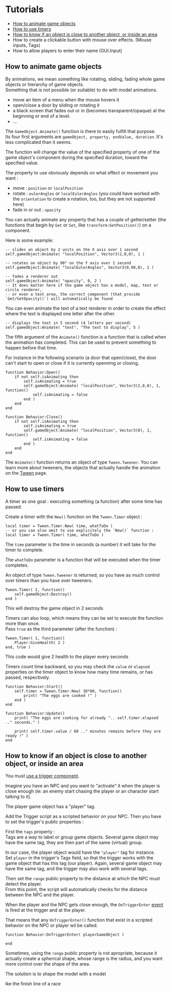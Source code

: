 # Tutorials

- [How to animate game objects](#animate-game-objects)
- [How to use timers](#timer)
- [How to know if an object is close to another object, or inside an area](#trigger)
- How to create a clickable button with mouse over effects. (Mouse inputs, Tags)
- How to allow players to enter their name (GUI.Input)

<a name="animate-game-objects"></a>
## How to animate game objects

By animations, we mean something like rotating, sliding, fading whole game objects or hierarchy of game objects.  
Something that is not possible (or suitable) to do with model animations.

- move an item of a menu when the mouse hovers it
- open/close a door by sliding or rotating it
- a black screen that fades out or in (becomes transparent/opaque) at the beginning or end of a level.
- ...

The `GameObject.Animate()` function is there to easily fulfill that purpose.  
Its four first arguments are `gameObject, property, endValue, duration`. It's less complicated than it seems.

The function will change the value of the specified property of one of the game object's component during the specified duration, toward the specified value.

The property to use obviously depends on what effect or movement you want :

- move : `position` or `localPosition`
- rotate : `eulerAngles` or `localEulerAngles` (you could have worked with the `orientation` to create a rotation, too, but they are not supported here)
- fade in or out : `opacity`

You can actually animate any property that has a couple of getter/setter (the functions that begin by `Get` or `Set`, like `transform:GetPosition()`) on a component.

Here is some example:
    
    -- slides an object by 2 units on the X axis over 1 second
    self.gameObject:Animate( "localPosition", Vector3(2,0,0), 1 )

    -- rotates an object by 90° on the Y axis over 1 second  
    self.gameObject:Animate( "localEulerAngles", Vector3(0,90,0), 1 )
    
    -- fades a renderer out
    self.gameObject:Animate( "opacity", 0, 2 )
    -- It does matter here if the game object has a model, map, text or circle renderer,
    -- or even a text area, the correct component (that provide `Get/SetOpacity()`) will automatically be found

You can even animate the text of a text renderer in order to create the effect where the text is displayed one letter after the other.

    -- displays the text in 5 second (4 letters per second)
    self.gameObject:Animate( "text", "The text to display", 5 )

The fifth argument of the `Animate()` function is a function that is called when the animation has completed. This can be used to prevent something to happen before that time.

For instance in the following scenario (a door that open/close), the door can't start to open or close if it is currently openning or closing.

    function Behavior:Open()
        if not self.isAnimating then
            self.isAnimating = true
            self.gameObject:Animate( "localPosition", Vector3(2,0,0), 1, function() 
                self.isAnimating = false
            end )
        end
    end

    function Behavior:Close()
        if not self.isAnimating then
            self.isAnimating = true
            self.gameObject:Animate( "localPosition", Vector3(0), 1, function() 
                self.isAnimating = false
            end )
        end
    end


The `Animate()` function returns an object of type `Tween.Tweener`. You can learn more about tweeners, the objects that actually handle the animation on the [Tween](/docs/tween#tweener) page.


<a name="timer"></a>
## How to use timers

A timer as one goal : executing something (a function) after some time has passed.

Create a timer with the `New()` function on the `Tween.Timer` object :

    local timer = Tween.Timer.New( time, whatToDo )
    -- or you can also omit to use explicitely the `New()` function :
    local timer = Tween.Timer( time, whatToDo )

The `time` parameter is the time in seconds (a number) it will take for the timer to complete.

The `whatToDo` parameter is a function that will be executed when the timer completes.

An object of type `Tween.Tweener` is returned, so you have as much control over timers than you have over tweeners.

    Tween.Timer( 2, function()
        self.gameObject:Destroy()
    end )

This will destroy the game object in 2 seconds

Timers can also loop, which means they can be set to execute the function more than once.  
Pass `true` as the third parameter (after the function) :

    Tween.Timer( 1, function()
        Player:GiveHealth( 2 )
    end, true )

This code would give 2 health to the player every seconds

Timers count time backward, so you may check the `value` or `elapsed` properties on the timer object to know how many time remains, or has passed, respectively.
    
    function Behavior:Start()
        self.timer = Tween.Timer.New( 10*60, function()
            print( "The eggs are cooked !" )
        end )
    end

    function Behavior:Update()
        print( "The eggs are cooking for already ".. self.timer.elapsed .." seconds." )

        print( self.timer.value / 60 .." minutes remains before they are ready !" )
    end


<a name="trigger"></a>
## How to know if an object is close to another object, or inside an area

You must [use a trigger component](/docs/trigger).

Imagine you have an NPC and you want to "activate" it when the player is close enough (ie: an enemy start chasing the player or an character start talking to it).

The player game object has a "player" tag.


Add the Trigger script as a scripted behavior on your NPC. Then you have to set the trigger's public properties :



First the `tags` property :  
Tags are a way to label or group game objects. Several game object may have the same tag, they are then part of the same (virtual) group.

In our case, the player object would have the `"player"` tag for instance.  
Set `player` in the trigger's Tags field, so that the trigger works with the game object that has this tag (our player).
Again, several game object may have the same tag, and the trigger may also work with several tags.

Then set the `range` public property to the distance at which the NPC must detect the player.  
From this point, the script will automatically checks for the distance between the NPC and the player.

When the player and the NPC gets close enough, the `OnTriggerEnter` [event](/docs/events) is fired at the trigger and at the player.

That means that any `OnTriggerEnter()` function that exist in a scripted behavior on the NPC or player wil be called.

    function Behavior:OnTriggerEnter( playerGameObject )

    end




Sometimes, using the `range` public property is not apropriate, because it actually create a spherical shape, whose range is the radius, and you want more control over the shape of the area.

The solution is to shape the model with a model

lke the finish line of a race
